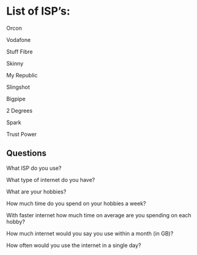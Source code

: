 # List of ISP’s:

Orcon

Vodafone

Stuff Fibre

Skinny

My Republic

Slingshot

Bigpipe

2 Degrees

Spark

Trust Power

## Questions

What ISP do you use?

What type of internet do you have?

What are your hobbies?

How much time do you spend on your hobbies a week?

With faster internet how much time on average are you spending on each hobby?

How much internet would you say you use within a month (in GB)?

How often would you use the internet in a single day?
